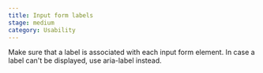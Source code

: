 ```yaml
---
title: Input form labels
stage: medium
category: Usability
---
```


Make sure that a label is associated with each input form element. In case a label can't be displayed, use aria-label instead.
